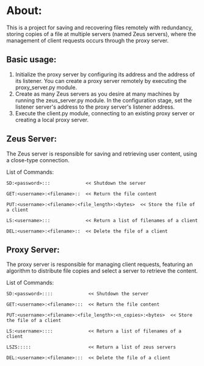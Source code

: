 # About:

This is a project for saving and recovering files remotely with redundancy, storing copies of a file
at multiple servers (named Zeus servers), where the management of client requests occurs through the proxy server.


## Basic usage:

1. Initialize the proxy server by configuring its address and the address of its listener. You can create 
a proxy server remotely by executing the proxy_server.py module.
2. Create as many Zeus servers as you desire at many machines by running the zeus_server.py module. In 
the configuration stage, set the listener server's address to the proxy server's listener address.
3. Execute the client.py module, connecting to an existing proxy server or creating a local proxy server.


## Zeus Server:
The Zeus server is responsible for saving and retrieving user content, using a close-type connection.

List of Commands:
```
SD:<password>:::             << Shutdown the server

GET:<username>:<filename>::  << Return the file content

PUT:<username>:<filename>:<file_length>:<bytes>  << Store the file of a client

LS:<username>:::             << Return a list of filenames of a client

DEL:<username>:<filename>::  << Delete the file of a client
```


## Proxy Server:
The proxy server is responsible for managing client requests, featuring an algorithm to distribute file 
copies and select a server to retrieve the content.

List of Commands:
```
SD:<password>::::             << Shutdown the server

GET:<username>:<filename>:::  << Return the file content

PUT:<username>:<filename>:<file_length>:<n_copies>:<bytes>  << Store the file of a client

LS:<username>::::             << Return a list of filenames of a client

LSZS:::::                     << Return a list of zeus servers

DEL:<username>:<filename>:::  << Delete the file of a client
```